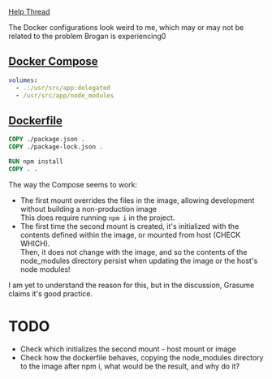 [Help Thread](https://discord.com/channels/460871933748183040/1244394543709950043/1244394543709950043)

The Docker configurations look weird to me, which may or may not be related to the problem Brogan is experiencing0

## [Docker Compose](./compose.yml)
```yml
volumes:
  - .:/usr/src/app:delegated
  - /usr/src/app/node_modules
```

## [Dockerfile](./dockerfile)
```dockerfile
COPY ./package.json .
COPY ./package-lock.json .

RUN npm install
COPY . .
```

The way the Compose seems to work:
- The first mount overrides the files in the image, allowing development without building a non-production image<br>
  This does require running `npm i` in the project.
- The first time the second mount is created, it's initialized with the contents defined within the image, or mounted from host (CHECK WHICH).<br>
  Then, it does not change with the image, and so the contents of the node_modules directory persist when updating the image or the host's node modules!

I am yet to understand the reason for this, but in the discussion, Grasume claims it's good practice.


# TODO
- Check which initializes the second mount - host mount or image
- Check how the dockerfile behaves, copying the node_modules directory to the image after npm i, what would be the result, and why do it?
